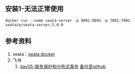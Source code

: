 ## 安装1-无法正常使用
```
docker run --name seata-server -p 8091:8091 -p 7091:7091 seataio/seata-server:2.0.0
```

## 参考资料
1. seata：[seata docker](https://seata.apache.org/zh-cn/docs/ops/deploy-by-docker)
2. 飞书
    1. [day05-服务保护和分布式事务](https://b11et3un53m.feishu.cn/wiki/QfVrw3sZvihmnPkmALYcUHIDnff) [备份至github](https://github.com/githcc/webpage_self_markdown/blob/main/%E9%A3%9E%E4%B9%A6/%E5%BE%AE%E6%9C%8D%E5%8A%A1%E6%A1%86%E6%9E%B6/day05-%E6%9C%8D%E5%8A%A1%E4%BF%9D%E6%8A%A4%E5%92%8C%E5%88%86%E5%B8%83%E5%BC%8F%E4%BA%8B%E5%8A%A1/README.md)
